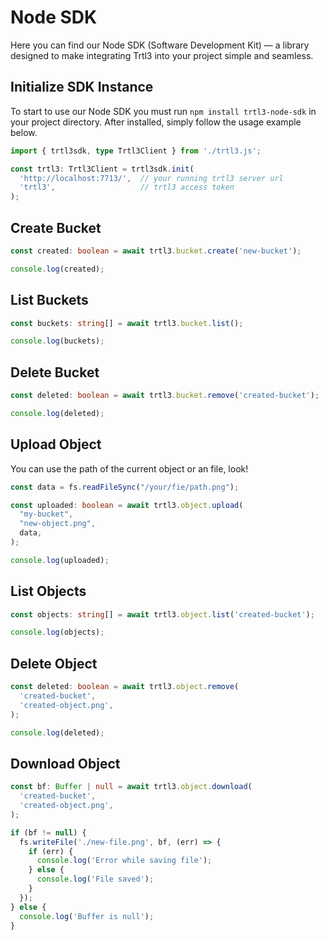 # Node SDK

Here you can find our Node SDK (Software Development Kit) — a library designed to make integrating Trtl3 into your project simple and seamless.

## Initialize SDK Instance

To start to use our Node SDK you must run `npm install trtl3-node-sdk` in your project directory.
After installed, simply follow the usage example below.

```typescript
import { trtl3sdk, type Trtl3Client } from './trtl3.js';

const trtl3: Trtl3Client = trtl3sdk.init(
  'http://localhost:7713/',  // your running trtl3 server url
  'trtl3',                   // trtl3 access token
);
```

## Create Bucket

```typescript
const created: boolean = await trtl3.bucket.create('new-bucket');

console.log(created);
```

## List Buckets

```typescript
const buckets: string[] = await trtl3.bucket.list();

console.log(buckets);
```

## Delete Bucket

```typescript
const deleted: boolean = await trtl3.bucket.remove('created-bucket');

console.log(deleted);
```

## Upload Object

You can use the path of the current object or an file, look!

```typescript
const data = fs.readFileSync("/your/fie/path.png");

const uploaded: boolean = await trtl3.object.upload(
  "my-bucket",
  "new-object.png",
  data,
);

console.log(uploaded);
```

## List Objects

```typescript
const objects: string[] = await trtl3.object.list('created-bucket');

console.log(objects);
```

## Delete Object

```typescript
const deleted: boolean = await trtl3.object.remove(
  'created-bucket',
  'created-object.png',
);

console.log(deleted);
```

## Download Object

```typescript
const bf: Buffer | null = await trtl3.object.download(
  'created-bucket',
  'created-object.png',
);

if (bf != null) {
  fs.writeFile('./new-file.png', bf, (err) => {
    if (err) {
      console.log('Error while saving file');
    } else {
      console.log('File saved');
    }
  });
} else {
  console.log('Buffer is null');
}
```

